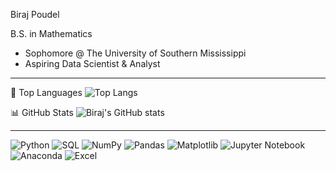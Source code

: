 Biraj Poudel

B.S. in Mathematics

- Sophomore @ The University of Southern Mississippi
- Aspiring Data Scientist & Analyst


---

🚀 Top Languages
![Top Langs](https://github-readme-stats.vercel.app/api/top-langs/?username=notArealdevv&layout=compact&theme=tokyonight&hide_border=true)

📊 GitHub Stats
![Biraj's GitHub stats](https://github-readme-stats.vercel.app/api?username=notArealdevv&show_icons=true&theme=tokyonight&count_private=true&hide_border=true)


---

![Python](https://img.shields.io/badge/Python-3776AB?style=for-the-badge&logo=python&logoColor=FFD43B)
![SQL](https://img.shields.io/badge/SQL-003B57?style=for-the-badge&logo=mysql&logoColor=F29111)
![NumPy](https://img.shields.io/badge/NumPy-013243?style=for-the-badge&logo=numpy&logoColor=white)
![Pandas](https://img.shields.io/badge/Pandas-150458?style=for-the-badge&logo=pandas&logoColor=white)
![Matplotlib](https://img.shields.io/badge/Matplotlib-11557C?style=for-the-badge&logo=matplotlib&logoColor=white)
![Jupyter Notebook](https://img.shields.io/badge/Jupyter-F37626?style=for-the-badge&logo=jupyter&logoColor=white)
![Anaconda](https://img.shields.io/badge/Anaconda-3BAF4A?style=for-the-badge&logo=anaconda&logoColor=white)
![Excel](https://img.shields.io/badge/Excel-217346?style=for-the-badge&logo=microsoft-excel&logoColor=white)



